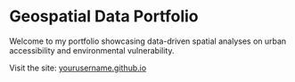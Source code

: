 # Geospatial Data Portfolio

Welcome to my portfolio showcasing data-driven spatial analyses on urban accessibility and environmental vulnerability.

Visit the site: [yourusername.github.io](https://yourusername.github.io)
